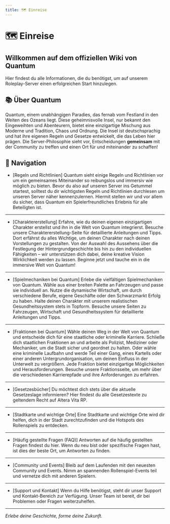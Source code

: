 ```yaml
---
title: 🗺️ Einreise
---
```


# 🗺️ Einreise

## Willkommen auf dem offiziellen Wiki von Quantum
Hier findest du alle Informationen, die du benötigst, um auf unserem Roleplay-Server einen erfolgreichen Start hinzulegen.

## 📚 Über Quantum
Quantum, einem unabhängigen Paradies, das fernab vom Festland in den Weiten des Ozeans liegt. Diese geheimnisvolle Insel, nur bekannt den Eingeweihten und Abenteurern, bietet eine einzigartige Mischung aus Moderne und Tradition, Chaos und Ordnung. Die Insel ist deutschsprachig und hat ihre eigenen Regeln und Gesetze entwickelt, die das Leben hier prägen. Die Server-Philosophie sieht vor, Entscheidungen **gemeinsam** mit der Community zu treffen und einen Ort für und miteinander zu schaffen!

## 🧭 Navigation
- [Regeln und Richtlinien]
Quantum sieht einige Regeln und Richtlinien vor um ein gemeinsames Miteinander so reibungslos und immersiv wie möglich zu bieten. Bevor du also auf unseren Server ins Getummel startest, solltest du dir wichtigsten Regeln und Richtlinien durchlesen um unseren Server näher kennenzulernen. Hiermit stellen wir und vor allem du sicher, dass Quantum ein Spielerfreundliches Erlebnis für alle Beteiligten ist.
---
- [Charaktererstellung]
Erfahre, wie du deinen eigenen einzigartigen Charakter erstellst und ihn in die Welt von Quantum integrierst. Besuche unsere Charaktererstellung-Seite für detaillierte Anleitungen und Tipps. Dort erfährst du alles Wichtige, um deinen Charakter nach deinen Vorstellungen zu gestalten. Von der Auswahl des Aussehens über die Festlegung der Hintergrundgeschichte bis hin zu den individuellen Fähigkeiten – wir unterstützen dich dabei, deine kreative Vision Wirklichkeit werden zu lassen. Beginne jetzt und tauche ein in die immersive Welt von Quantum!
---
- [Spielmechaniken bei Quantum]
Erlebe die vielfältigen Spielmechaniken von Quantum. Wähle aus einer breiten Palette an Fahrzeugen und passe sie individuell an. Nutze die dynamische Wirtschaft, um durch verschiedene Berufe, eigene Geschäfte oder den Schwarzmarkt Erfolg zu haben. Halte deinen Charakter mit unserem realistischen Gesundheitssystem stets in Topform. Besuche unsere Seiten zu Fahrzeugen, Wirtschaft und Gesundheitssystem für detaillierte Anleitungen und Tipps.
---
- [Fraktionen bei Quantum]
Wähle deinen Weg in der Welt von Quantum und entscheide dich für eine staatliche oder kriminelle Karriere. Schließe dich staatlichen Fraktionen an und arbeite als Polizist, Mediziner oder Mechaniker, um die Stadt sicher und geordnet zu halten. Oder wähle eine kriminelle Laufbahn und werde Teil einer Gang, eines Kartells oder einer anderen Untergrundorganisation, um deinen Einfluss in der Unterwelt zu vergrößern. Jede Fraktion bietet einzigartige Möglichkeiten und Herausforderungen. Besuche unsere Fraktionsseite, um mehr über die verschiedenen Karrierepfade und ihre Anforderungen zu erfahren.
---
- [Gesetzesbücher]
Du möchtest dich stets über die aktuelle Gesetzeslage informieren? Hier findest du alle Gesetzestexte zu geltendem Recht auf Altera Vita RP.
---
- [Stadtkarte und wichtige Orte]
Eine Stadtkarte und wichtige Orte wird dir helfen, dich in der Stadt zurechtzufinden und die Hotspots des Rollenspiels zu entdecken.
---
- [Häufig gestellte Fragen (FAQ)]
Antworten auf die häufig gestellten Fragen findest du hier. Wenn du neu bist oder spezifische Fragen hast, ist dies der beste Ort, um Antworten zu finden.
---
- [Community und Events]
Bleib auf dem Laufenden mit den neuesten Community und Events. Nimm an spannenden Rollenspiel-Events teil und vernetze dich mit anderen Spielern.
---
- [Support und Kontakt]
Wenn du Hilfe benötigst, steht dir unser Support und Kontakt-Bereich zur Verfügung. Unser Team ist bereit, dir bei Problemen oder Fragen weiterzuhelfen.

---
*Erlebe deine Geschichte, forme deine Zukunft.*
